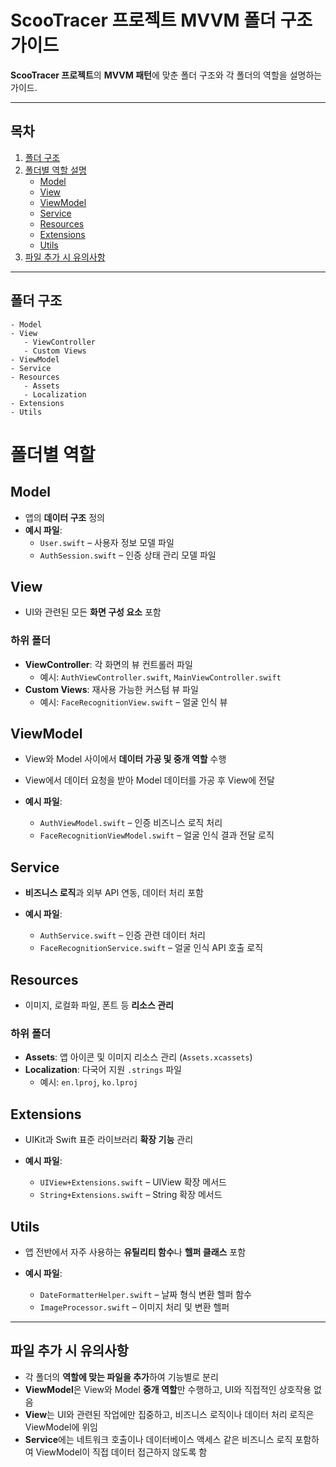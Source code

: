 # ScooTracer 프로젝트 MVVM 폴더 구조 가이드

**ScooTracer 프로젝트**의 **MVVM 패턴**에 맞춘 폴더 구조와 각 폴더의 역할을 설명하는 가이드.

---

## 목차
1. [폴더 구조](#폴더-구조)
2. [폴더별 역할 설명](#폴더별-역할-설명)
   - [Model](#model)
   - [View](#view)
   - [ViewModel](#viewmodel)
   - [Service](#service)
   - [Resources](#resources)
   - [Extensions](#extensions)
   - [Utils](#utils)
3. [파일 추가 시 유의사항](#파일-추가-시-유의사항)

---

## 폴더 구조

```plaintext
- Model
- View
   - ViewController
   - Custom Views
- ViewModel
- Service
- Resources
   - Assets
   - Localization
- Extensions
- Utils
```
# 폴더별 역할 

## Model
- 앱의 **데이터 구조** 정의
- **예시 파일**: 
  - `User.swift` – 사용자 정보 모델 파일
  - `AuthSession.swift` – 인증 상태 관리 모델 파일

## View
- UI와 관련된 모든 **화면 구성 요소** 포함

### 하위 폴더
  - **ViewController**: 각 화면의 뷰 컨트롤러 파일
    - 예시: `AuthViewController.swift`, `MainViewController.swift`
  - **Custom Views**: 재사용 가능한 커스텀 뷰 파일
    - 예시: `FaceRecognitionView.swift` – 얼굴 인식 뷰

## ViewModel
- View와 Model 사이에서 **데이터 가공 및 중개 역할** 수행
- View에서 데이터 요청을 받아 Model 데이터를 가공 후 View에 전달

- **예시 파일**:
  - `AuthViewModel.swift` – 인증 비즈니스 로직 처리
  - `FaceRecognitionViewModel.swift` – 얼굴 인식 결과 전달 로직

## Service
- **비즈니스 로직**과 외부 API 연동, 데이터 처리 포함

- **예시 파일**:
  - `AuthService.swift` – 인증 관련 데이터 처리
  - `FaceRecognitionService.swift` – 얼굴 인식 API 호출 로직

## Resources
- 이미지, 로컬화 파일, 폰트 등 **리소스 관리**

### 하위 폴더
  - **Assets**: 앱 아이콘 및 이미지 리소스 관리 (`Assets.xcassets`)
  - **Localization**: 다국어 지원 `.strings` 파일
    - 예시: `en.lproj`, `ko.lproj`

## Extensions
- UIKit과 Swift 표준 라이브러리 **확장 기능** 관리

- **예시 파일**:
  - `UIView+Extensions.swift` – UIView 확장 메서드
  - `String+Extensions.swift` – String 확장 메서드

## Utils
- 앱 전반에서 자주 사용하는 **유틸리티 함수**나 **헬퍼 클래스** 포함

- **예시 파일**:
  - `DateFormatterHelper.swift` – 날짜 형식 변환 헬퍼 함수
  - `ImageProcessor.swift` – 이미지 처리 및 변환 헬퍼

---

## 파일 추가 시 유의사항
- 각 폴더의 **역할에 맞는 파일을 추가**하여 기능별로 분리
- **ViewModel**은 View와 Model **중개 역할**만 수행하고, UI와 직접적인 상호작용 없음
- **View**는 UI와 관련된 작업에만 집중하고, 비즈니스 로직이나 데이터 처리 로직은 ViewModel에 위임
- **Service**에는 네트워크 호출이나 데이터베이스 액세스 같은 비즈니스 로직 포함하여 ViewModel이 직접 데이터 접근하지 않도록 함


